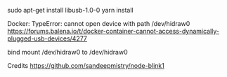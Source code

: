 sudo apt-get install libusb-1.0-0
yarn install


Docker:
TypeError: cannot open device with path /dev/hidraw0
https://forums.balena.io/t/docker-container-cannot-access-dynamically-plugged-usb-devices/4277

bind mount /dev/hidraw0 to /dev/hidraw0

Credits
https://github.com/sandeepmistry/node-blink1
